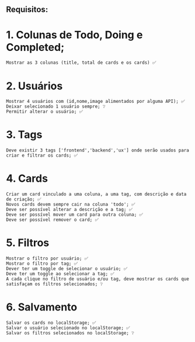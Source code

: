 ## Requisitos:

# 1. Colunas de Todo, Doing e Completed;
    Mostrar as 3 colunas (title, total de cards e os cards) ✅

# 2. Usuários
    Mostrar 4 usuários com (id,nome,image alimentados por alguma API); ✅
    Deixar selecionado 1 usuário sempre; ❔
    Permitir alterar o usuário; ✅

# 3. Tags
    Deve existir 3 tags ['frontend','backend','ux'] onde serão usados para criar e filtrar os cards; ✅

# 4. Cards
    Criar um card vinculado a uma coluna, a uma tag, com descrição e data de criação; ✅
    Novos cards devem sempre cair na coluna 'todo'; ✅
    Deve ser possível alterar a descrição e a tag; ✅
    Deve ser possível mover um card para outra coluna; ✅
    Deve ser possível remover o card; ✅

# 5. Filtros
    Mostrar o filtro por usuário; ✅
    Mostrar o filtro por tag; ✅
    Dever ter um toggle de selecionar o usuário; ✅
    Deve ter um toggle ao selecionar a tag; ✅
    A cada clique no filtro de usuário e/ou tag, deve mostrar os cards que satisfaçam os filtros selecionados; ❔

# 6. Salvamento
    Salvar os cards no localStorage; ✅
    Salvar o usuário selecionado no localStorage; ✅
    Salvar os filtros selecionados no localStorage; ❔